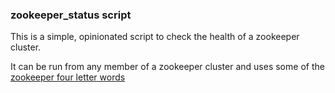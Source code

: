 ### zookeeper_status script

This is a simple, opinionated script to check the health of a zookeeper cluster.

It can be run from any member of a zookeeper cluster and uses some of the [zookeeper four letter words](http://zookeeper.apache.org/doc/r3.3.1/zookeeperAdmin.html#sc_zkCommands)